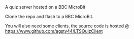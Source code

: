 A quiz server hosted on a BBC MicroBit

Clone the repo and flash to a BBC MicroBit.

You will also need some clients, the source code is hosted @ https://www.github.com/agsty44/LTSQuizClient
